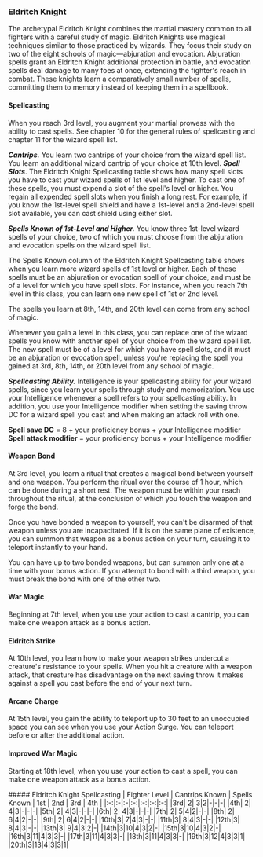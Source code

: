 ### Eldritch Knight
The archetypal Eldritch Knight combines the martial mastery common to all fighters with a careful study of magic. Eldritch Knights use magical techniques similar to those practiced by wizards. They focus their study on two of the eight schools of magic—abjuration and evocation. Abjuration spells grant an Eldritch Knight additional protection in battle, and evocation spells deal damage to many foes at once, extending the fighter's reach in combat. These knights learn a comparatively small number of spells, committing them to memory instead of keeping them in a spellbook.

#### Spellcasting
When you reach 3rd level, you augment your martial prowess with the ability to cast spells. See chapter 10 for the general rules of spellcasting and chapter 11 for the wizard spell list.

***Cantrips.*** You learn two cantrips of your choice from the wizard spell list. You learn an additional wizard cantrip of your choice at 10th level.
***Spell Slots***. The Eldritch Knight Spellcasting table shows how many spell slots you have to cast your wizard spells of 1st level and higher. To cast one of these spells, you must expend a slot of the spell's level or higher. You regain all expended spell slots when you finish a long rest.
For example, if you know the 1st-level spell shield and have a 1st-level and a 2nd-level spell slot available, you can cast shield using either slot.

***Spells Known of 1st-Level and Higher.*** You know three 1st-level wizard spells of your choice, two of which you must choose from the abjuration and evocation spells on the wizard spell list.

The Spells Known column of the Eldritch Knight Spellcasting table shows when you learn more wizard spells of 1st level or higher. Each of these spells must be an abjuration or evocation spell of your choice, and must be of a level for which you have spell slots. For instance, when you reach 7th level in this class, you can learn one new spell of 1st or 2nd level.

The spells you learn at 8th, 14th, and 20th level can come from any school of magic.

Whenever you gain a level in this class, you can replace one of the wizard spells you know with another spell of your choice from the wizard spell list. The new spell must be of a level for which you have spell slots, and it must be an abjuration or evocation spell, unless you're replacing the spell you gained at 3rd, 8th, 14th, or 20th level from any school of magic.

***Spellcasting Ability.*** Intelligence is your spellcasting ability for your wizard spells, since you learn your spells through study and memorization. You use your Intelligence whenever a spell refers to your spellcasting ability. In addition, you use your Intelligence modifier when setting the saving throw DC for a wizard spell you cast and when making an attack roll with one.

**Spell save DC** = 8 + your proficiency bonus + your Intelligence modifier
**Spell attack modifier** = your proficiency bonus + your Intelligence modifier

#### Weapon Bond
At 3rd level, you learn a ritual that creates a magical bond between yourself and one weapon. You perform the ritual over the course of 1 hour, which can be done during a short rest. The weapon must be within your reach throughout the ritual, at the conclusion of which you touch the weapon and forge the bond.

Once you have bonded a weapon to yourself, you can't be disarmed of that weapon unless you are incapacitated. If it is on the same plane of existence, you can summon that weapon as a bonus action on your turn, causing it to teleport instantly to your hand.

You can have up to two bonded weapons, but can summon only one at a time with your bonus action. If you attempt to bond with a third weapon, you must break the bond with one of the other two.

#### War Magic
Beginning at 7th level, when you use your action to cast a cantrip, you can make one weapon attack as a bonus action.

#### Eldritch Strike
At 10th level, you learn how to make your weapon strikes undercut a creature's resistance to your spells. When you hit a creature with a weapon attack, that creature has disadvantage on the next saving throw it makes against a spell you cast before the end of your next turn.

#### Arcane Charge
At 15th level, you gain the ability to teleport up to 30 feet to an unoccupied space you can see when you use your Action Surge. You can teleport before or after the additional action.

#### Improved War Magic
Starting at 18th level, when you use your action to cast a spell, you can make one weapon attack as a bonus action.

<div class='classTable'>
##### Eldritch Knight Spellcasting
| Fighter Level | Cantrips Known | Spells Known | 1st | 2nd | 3rd | 4th |
|:-:|:-|:-|:-:|:-:|:-:|:-:|
|3rd| 2| 3|2|-|-|-|
|4th| 2| 4|3|-|-|-|
|5th| 2| 4|3|-|-|-|
|6th| 2| 4|3|-|-|-|
|7th| 2| 5|4|2|-|-|
|8th| 2| 6|4|2|-|-|
|9th| 2| 6|4|2|-|-|
|10th|3| 7|4|3|-|-|
|11th|3| 8|4|3|-|-|
|12th|3| 8|4|3|-|-|
|13th|3| 9|4|3|2|-|
|14th|3|10|4|3|2|-|
|15th|3|10|4|3|2|-|
|16th|3|11|4|3|3|-|
|17th|3|11|4|3|3|-|
|18th|3|11|4|3|3|-|
|19th|3|12|4|3|3|1|
|20th|3|13|4|3|3|1|

</div>